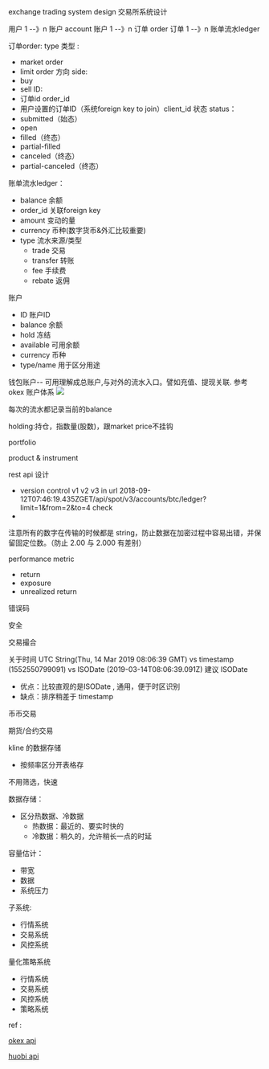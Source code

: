 exchange trading system design 交易所系统设计

用户 1 --》n 账户 account
账户 1 --》n 订单 order
订单 1 --》n 账单流水ledger

订单order: 
type 类型 :
  - market order
  - limit order
方向 side:
  - buy 
  - sell
ID:
  - 订单id order_id
  - 用户设置的订单ID（系统foreign key to join）client_id
状态 status：
 - submitted（始态）
 - open
 - filled（终态）
 - partial-filled
 - canceled（终态）
 - partial-canceled（终态）

账单流水ledger：
 - balance 余额
 - order_id 关联foreign key
 - amount 变动的量
 - currency 币种(数字货币&外汇比较重要)
 - type 流水来源/类型
    - trade 交易
    - transfer 转账
    - fee 手续费
    - rebate 返佣

账户
  - ID 账户ID
  - balance  余额
  - hold 冻结
  - available  可用余额
  - currency 币种
  - type/name  用于区分用途

钱包账户-- 可用理解成总账户,与对外的流水入口。譬如充值、提现关联.
参考 okex 账户体系
 ![](https://support.okex.com/hc/article_attachments/360002553091/mceclip2.png)



每次的流水都记录当前的balance

holding:持仓，指数量(股数)，跟market price不挂钩

portfolio

product & instrument

rest api 设计
  - version control v1 v2 v3 in url
2018-09-12T07:46:19.435ZGET/api/spot/v3/accounts/btc/ledger?limit=1&from=2&to=4 check <best practices for designing  web api>
  - 

注意所有的数字在传输的时候都是 string，防止数据在加密过程中容易出错，并保留固定位数。（防止 2.00 与 2.000 有差别）

performance metric
  - return
  - exposure
  - unrealized return

错误码

安全

交易撮合

关于时间 UTC String(Thu, 14 Mar 2019 08:06:39 GMT) vs timestamp (1552550799091) vs ISODate (2019-03-14T08:06:39.091Z)
建议 ISODate

 - 优点：比较直观的是ISODate , 通用，便于时区识别 
 - 缺点：排序稍差于 timestamp

币币交易

期货/合约交易

kline 的数据存储
  - 按频率区分开表格存

不用筛选，快速

数据存储：
  - 区分热数据、冷数据
    - 热数据：最近的、要实时快的
    - 冷数据：稍久的，允许稍长一点的时延

容量估计：
  - 带宽
  - 数据
  - 系统压力

子系统:
 - 行情系统
 - 交易系统
 - 风控系统
 
量化策略系统
 - 行情系统
 - 交易系统
 - 风控系统
 - 策略系统



ref :

[okex api](https://www.okex.com/docs/zh)

[huobi api](https://github.com/huobiapi/API_Docs/wiki/REST_api_reference)

